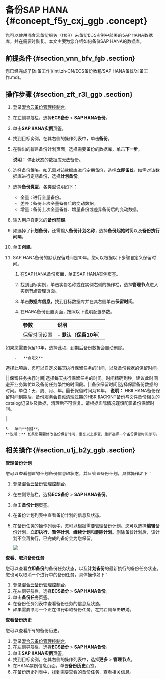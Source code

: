 # 备份SAP HANA {#concept_f5y_cxj_ggb .concept}

您可以使用混合云备份服务（HBR）来备份ECS实例中部署的SAP HANA数据库，并在需要时恢复。本文主要为您介绍如何备份SAP HANA的数据库。

## 前提条件 {#section_vnn_bfv_fgb .section}

您已经完成了[准备工作](intl.zh-CN/ECS备份教程/SAP HANA备份/准备工作.md)。

## 操作步骤 {#section_zft_r3l_ggb .section}

1.  登录[混合云备份管理控制台](https://hbr.console.aliyun.com)。
2.  在左侧导航栏，选择**ECS备份** \> **SAP HANA备份**。
3.  单击**SAP HANA实例**页签。
4.  找到目标实例，在其右侧的操作列表中，单击**备份**。
5.  在弹出的新建备份计划页面，选择需要备份的数据库，单击**下一步**。

    **说明：** 停止状态的数据库无法备份。

6.  选择备份策略。如无需对该数据库进行定期备份，选择**立即备份**。如需对该数据库进行定期备份，选择**计划备份**。
7.  选择**备份类型**，各类型说明如下：
    -   全量：进行全量备份。
    -   差异：备份上次全量备份后的变动数据。
    -   增量：备份上次全量备份、增量备份或差异备份后的变动数据。
8.  输入用户自定义的**备份前缀**。
9.  如选择了**计划备份**，还需输入**备份计划名称**，选择**备份起始时间**以及**备份执行间隔**。
10. 单击**创建**。
11. SAP HANA备份的默认保留时间是10年。您可以根据以下步骤自定义保留时间。

    1.  在SAP HANA备份页面，单击SAP HANA实例页签。
    2.  找到目标实例，单击实例名称或在实例右侧的操作栏，选择**管理节点**进入实例节点管理页面。
    3.  单击**数据库信息**，找到目标数据库并在其右侧单击**保留时间**。
    4.  在HANA备份设置页面，按照以下说明配置参数。

        |参数|说明|
        |:-|:-|
        |保留时间设置|         -   **默认（保留10年）** 

如果您需要保留10年，选择此项，到期后备份数据会自动删除。

        -   **自定义** 

选择此项后，您可以自定义每天执行保留任务的时间，以及备份数据的保留时间。

 |
        |保留任务执行时间|选择每天执行保留任务的时间。时间精确到秒。建议此时间避开业务繁忙以及备份任务繁忙的时间段。|
        |备份保留时间|选择保留备份数据的时间。单位：天、周、月、年。最长保留时间为10年。 **说明：** HBR HANA备份保留时间到期后，备份服务会自动清理过期的HBR BACKINT备份与文件备份相关的catalog记录以及数据，清理后不可恢复。请根据实际情况谨慎配置备份保留时间。

 |

    5.  单击**创建**。
    **说明：** 如果您需要修改备份保留时间，重复以上步骤，重新选择一个备份保留时间即可。


## 相关操作 {#section_u1j_b2y_ggb .section}

 **管理备份计划** 

您可以查看创建的计划备份信息和状态，并且管理备份计划。具体操作如下：

1.  登录[混合云备份管理控制台](https://hbr.console.aliyun.com)。
2.  在左侧导航栏，选择**ECS备份** \> **SAP HANA备份**。
3.  单击**备份计划**页签。
4.  在备份计划列表中查看备份计划的信息及状态。
5.  在备份任务的操作列表中，您可以根据需要管理备份计划。您可以选择**编辑**备份计划、**立即执行**、**暂停计划**、**继续计划**和**删除计划**。删除备份计划后，该计划不会再执行，已完成的备份会为您保留。

    ![](http://static-aliyun-doc.oss-cn-hangzhou.aliyuncs.com/assets/img/83225/156818809135978_zh-CN.png)


 **查看、取消备份任务** 

您可以查看**立即备份**的备份任务状态，以及**计划备份**的最新执行的备份任务状态。您也可以取消一个进行中的备份任务，具体操作如下：

1.  登录[混合云备份管理控制台](https://hbr.console.aliyun.com)。
2.  在左侧导航栏，选择**ECS备份** \> **SAP HANA备份**。
3.  单击**备份任务**页签。
4.  在备份任务列表中查看备份任务的信息及状态。
5.  如果需要取消一个正在进行中的备份任务，在其右侧单击**取消**。

 **查看备份历史** 

您可以查看所有的备份历史。

1.  登录[混合云备份管理控制台](https://hbr.console.aliyun.com)。
2.  在左侧导航栏，选择**ECS备份** \> **SAP HANA备份**。
3.  单击**SAP HANA实例**页签。
4.  找到目标实例，在其右侧的操作列表中，选择**更多** \> **管理节点**。
5.  在HANA实例信息页面，单击**备份历史**页签。
6.  在备份历史列表中，找到需要查看的备份任务，查看相关信息。

